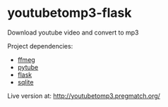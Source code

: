 youtubetomp3-flask
==================

Download youtube video and convert to mp3

Project dependencies:

- <a href="https://www.ffmpeg.org/">ffmeg</a>
- <a href="https://github.com/NFicano/pytube">pytube</a>
- <a href="http://flask.pocoo.org/">flask</a>
- <a href="https://www.google.com/url?sa=t&rct=j&q=&esrc=s&source=web&cd=1&cad=rja&uact=8&ved=0CB4QFjAA&url=http%3A%2F%2Fwww.sqlite.org%2F&ei=FIDFU4fIJIix0QW8jYDAAg&usg=AFQjCNEakQjCFFXx7pu-fq8qk9wUOlC1Bg&sig2=hq9iSy6pzYsWvwSKwB-zVw&bvm=bv.70810081,d.d2k">sqlite</a>


Live version at: <a href="http://youtubetomp3.pregmatch.org/">http://youtubetomp3.pregmatch.org/</a>
